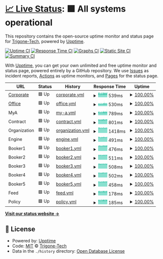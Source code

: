# [📈 Live Status](https://Trigone-Tech.github.io/upptime): <!--live status--> **🟩 All systems operational**

This repository contains the open-source uptime monitor and status page for [Trigone-Tech](https://Trigone-Tech.github.io/upptime), powered by [Upptime](https://github.com/upptime/upptime).

[![Uptime CI](https://github.com/Trigone-Tech/upptime/workflows/Uptime%20CI/badge.svg)](https://github.com/Trigone-Tech/upptime/actions?query=workflow%3A%22Uptime+CI%22)
[![Response Time CI](https://github.com/Trigone-Tech/upptime/workflows/Response%20Time%20CI/badge.svg)](https://github.com/Trigone-Tech/upptime/actions?query=workflow%3A%22Response+Time+CI%22)
[![Graphs CI](https://github.com/Trigone-Tech/upptime/workflows/Graphs%20CI/badge.svg)](https://github.com/Trigone-Tech/upptime/actions?query=workflow%3A%22Graphs+CI%22)
[![Static Site CI](https://github.com/Trigone-Tech/upptime/workflows/Static%20Site%20CI/badge.svg)](https://github.com/Trigone-Tech/upptime/actions?query=workflow%3A%22Static+Site+CI%22)
[![Summary CI](https://github.com/Trigone-Tech/upptime/workflows/Summary%20CI/badge.svg)](https://github.com/Trigone-Tech/upptime/actions?query=workflow%3A%22Summary+CI%22)

With [Upptime](https://upptime.js.org), you can get your own unlimited and free uptime monitor and status page, powered entirely by a GitHub repository. We use [Issues](https://github.com/Trigone-Tech/upptime/issues) as incident reports, [Actions](https://github.com/Trigone-Tech/upptime/actions) as uptime monitors, and [Pages](https://Trigone-Tech.github.io/upptime) for the status page.

<!--start: status pages-->
<!-- This summary is generated by Upptime (https://github.com/upptime/upptime) -->
<!-- Do not edit this manually, your changes will be overwritten -->
<!-- prettier-ignore -->
| URL | Status | History | Response Time | Uptime |
| --- | ------ | ------- | ------------- | ------ |
| <img alt="" src="https://icons.duckduckgo.com/ip3/corporate.ayruu.com.ico" height="13"> [Corporate](https://corporate.ayruu.com) | 🟩 Up | [corporate.yml](https://github.com/Trigone-Tech/upptime/commits/HEAD/history/corporate.yml) | <details><summary><img alt="Response time graph" src="./graphs/corporate/response-time-week.png" height="20"> 539ms</summary><br><a href="https://live.ayruu.com/history/corporate"><img alt="Response time 567" src="https://img.shields.io/endpoint?url=https%3A%2F%2Fraw.githubusercontent.com%2FTrigone-Tech%2Fupptime%2FHEAD%2Fapi%2Fcorporate%2Fresponse-time.json"></a><br><a href="https://live.ayruu.com/history/corporate"><img alt="24-hour response time 562" src="https://img.shields.io/endpoint?url=https%3A%2F%2Fraw.githubusercontent.com%2FTrigone-Tech%2Fupptime%2FHEAD%2Fapi%2Fcorporate%2Fresponse-time-day.json"></a><br><a href="https://live.ayruu.com/history/corporate"><img alt="7-day response time 539" src="https://img.shields.io/endpoint?url=https%3A%2F%2Fraw.githubusercontent.com%2FTrigone-Tech%2Fupptime%2FHEAD%2Fapi%2Fcorporate%2Fresponse-time-week.json"></a><br><a href="https://live.ayruu.com/history/corporate"><img alt="30-day response time 544" src="https://img.shields.io/endpoint?url=https%3A%2F%2Fraw.githubusercontent.com%2FTrigone-Tech%2Fupptime%2FHEAD%2Fapi%2Fcorporate%2Fresponse-time-month.json"></a><br><a href="https://live.ayruu.com/history/corporate"><img alt="1-year response time 567" src="https://img.shields.io/endpoint?url=https%3A%2F%2Fraw.githubusercontent.com%2FTrigone-Tech%2Fupptime%2FHEAD%2Fapi%2Fcorporate%2Fresponse-time-year.json"></a></details> | <details><summary><a href="https://live.ayruu.com/history/corporate">100.00%</a></summary><a href="https://live.ayruu.com/history/corporate"><img alt="All-time uptime 100.00%" src="https://img.shields.io/endpoint?url=https%3A%2F%2Fraw.githubusercontent.com%2FTrigone-Tech%2Fupptime%2FHEAD%2Fapi%2Fcorporate%2Fuptime.json"></a><br><a href="https://live.ayruu.com/history/corporate"><img alt="24-hour uptime 100.00%" src="https://img.shields.io/endpoint?url=https%3A%2F%2Fraw.githubusercontent.com%2FTrigone-Tech%2Fupptime%2FHEAD%2Fapi%2Fcorporate%2Fuptime-day.json"></a><br><a href="https://live.ayruu.com/history/corporate"><img alt="7-day uptime 100.00%" src="https://img.shields.io/endpoint?url=https%3A%2F%2Fraw.githubusercontent.com%2FTrigone-Tech%2Fupptime%2FHEAD%2Fapi%2Fcorporate%2Fuptime-week.json"></a><br><a href="https://live.ayruu.com/history/corporate"><img alt="30-day uptime 100.00%" src="https://img.shields.io/endpoint?url=https%3A%2F%2Fraw.githubusercontent.com%2FTrigone-Tech%2Fupptime%2FHEAD%2Fapi%2Fcorporate%2Fuptime-month.json"></a><br><a href="https://live.ayruu.com/history/corporate"><img alt="1-year uptime 100.00%" src="https://img.shields.io/endpoint?url=https%3A%2F%2Fraw.githubusercontent.com%2FTrigone-Tech%2Fupptime%2FHEAD%2Fapi%2Fcorporate%2Fuptime-year.json"></a></details>
| <img alt="" src="https://icons.duckduckgo.com/ip3/office.ayruu.com.ico" height="13"> [Office](https://office.ayruu.com) | 🟩 Up | [office.yml](https://github.com/Trigone-Tech/upptime/commits/HEAD/history/office.yml) | <details><summary><img alt="Response time graph" src="./graphs/office/response-time-week.png" height="20"> 530ms</summary><br><a href="https://live.ayruu.com/history/office"><img alt="Response time 556" src="https://img.shields.io/endpoint?url=https%3A%2F%2Fraw.githubusercontent.com%2FTrigone-Tech%2Fupptime%2FHEAD%2Fapi%2Foffice%2Fresponse-time.json"></a><br><a href="https://live.ayruu.com/history/office"><img alt="24-hour response time 554" src="https://img.shields.io/endpoint?url=https%3A%2F%2Fraw.githubusercontent.com%2FTrigone-Tech%2Fupptime%2FHEAD%2Fapi%2Foffice%2Fresponse-time-day.json"></a><br><a href="https://live.ayruu.com/history/office"><img alt="7-day response time 530" src="https://img.shields.io/endpoint?url=https%3A%2F%2Fraw.githubusercontent.com%2FTrigone-Tech%2Fupptime%2FHEAD%2Fapi%2Foffice%2Fresponse-time-week.json"></a><br><a href="https://live.ayruu.com/history/office"><img alt="30-day response time 531" src="https://img.shields.io/endpoint?url=https%3A%2F%2Fraw.githubusercontent.com%2FTrigone-Tech%2Fupptime%2FHEAD%2Fapi%2Foffice%2Fresponse-time-month.json"></a><br><a href="https://live.ayruu.com/history/office"><img alt="1-year response time 556" src="https://img.shields.io/endpoint?url=https%3A%2F%2Fraw.githubusercontent.com%2FTrigone-Tech%2Fupptime%2FHEAD%2Fapi%2Foffice%2Fresponse-time-year.json"></a></details> | <details><summary><a href="https://live.ayruu.com/history/office">100.00%</a></summary><a href="https://live.ayruu.com/history/office"><img alt="All-time uptime 100.00%" src="https://img.shields.io/endpoint?url=https%3A%2F%2Fraw.githubusercontent.com%2FTrigone-Tech%2Fupptime%2FHEAD%2Fapi%2Foffice%2Fuptime.json"></a><br><a href="https://live.ayruu.com/history/office"><img alt="24-hour uptime 100.00%" src="https://img.shields.io/endpoint?url=https%3A%2F%2Fraw.githubusercontent.com%2FTrigone-Tech%2Fupptime%2FHEAD%2Fapi%2Foffice%2Fuptime-day.json"></a><br><a href="https://live.ayruu.com/history/office"><img alt="7-day uptime 100.00%" src="https://img.shields.io/endpoint?url=https%3A%2F%2Fraw.githubusercontent.com%2FTrigone-Tech%2Fupptime%2FHEAD%2Fapi%2Foffice%2Fuptime-week.json"></a><br><a href="https://live.ayruu.com/history/office"><img alt="30-day uptime 100.00%" src="https://img.shields.io/endpoint?url=https%3A%2F%2Fraw.githubusercontent.com%2FTrigone-Tech%2Fupptime%2FHEAD%2Fapi%2Foffice%2Fuptime-month.json"></a><br><a href="https://live.ayruu.com/history/office"><img alt="1-year uptime 100.00%" src="https://img.shields.io/endpoint?url=https%3A%2F%2Fraw.githubusercontent.com%2FTrigone-Tech%2Fupptime%2FHEAD%2Fapi%2Foffice%2Fuptime-year.json"></a></details>
| <img alt="" src="https://icons.duckduckgo.com/ip3/null.ico" height="13"> MyA | 🟩 Up | [my-a.yml](https://github.com/Trigone-Tech/upptime/commits/HEAD/history/my-a.yml) | <details><summary><img alt="Response time graph" src="./graphs/my-a/response-time-week.png" height="20"> 789ms</summary><br><a href="https://live.ayruu.com/history/my-a"><img alt="Response time 842" src="https://img.shields.io/endpoint?url=https%3A%2F%2Fraw.githubusercontent.com%2FTrigone-Tech%2Fupptime%2FHEAD%2Fapi%2Fmy-a%2Fresponse-time.json"></a><br><a href="https://live.ayruu.com/history/my-a"><img alt="24-hour response time 828" src="https://img.shields.io/endpoint?url=https%3A%2F%2Fraw.githubusercontent.com%2FTrigone-Tech%2Fupptime%2FHEAD%2Fapi%2Fmy-a%2Fresponse-time-day.json"></a><br><a href="https://live.ayruu.com/history/my-a"><img alt="7-day response time 789" src="https://img.shields.io/endpoint?url=https%3A%2F%2Fraw.githubusercontent.com%2FTrigone-Tech%2Fupptime%2FHEAD%2Fapi%2Fmy-a%2Fresponse-time-week.json"></a><br><a href="https://live.ayruu.com/history/my-a"><img alt="30-day response time 796" src="https://img.shields.io/endpoint?url=https%3A%2F%2Fraw.githubusercontent.com%2FTrigone-Tech%2Fupptime%2FHEAD%2Fapi%2Fmy-a%2Fresponse-time-month.json"></a><br><a href="https://live.ayruu.com/history/my-a"><img alt="1-year response time 842" src="https://img.shields.io/endpoint?url=https%3A%2F%2Fraw.githubusercontent.com%2FTrigone-Tech%2Fupptime%2FHEAD%2Fapi%2Fmy-a%2Fresponse-time-year.json"></a></details> | <details><summary><a href="https://live.ayruu.com/history/my-a">100.00%</a></summary><a href="https://live.ayruu.com/history/my-a"><img alt="All-time uptime 100.00%" src="https://img.shields.io/endpoint?url=https%3A%2F%2Fraw.githubusercontent.com%2FTrigone-Tech%2Fupptime%2FHEAD%2Fapi%2Fmy-a%2Fuptime.json"></a><br><a href="https://live.ayruu.com/history/my-a"><img alt="24-hour uptime 100.00%" src="https://img.shields.io/endpoint?url=https%3A%2F%2Fraw.githubusercontent.com%2FTrigone-Tech%2Fupptime%2FHEAD%2Fapi%2Fmy-a%2Fuptime-day.json"></a><br><a href="https://live.ayruu.com/history/my-a"><img alt="7-day uptime 100.00%" src="https://img.shields.io/endpoint?url=https%3A%2F%2Fraw.githubusercontent.com%2FTrigone-Tech%2Fupptime%2FHEAD%2Fapi%2Fmy-a%2Fuptime-week.json"></a><br><a href="https://live.ayruu.com/history/my-a"><img alt="30-day uptime 100.00%" src="https://img.shields.io/endpoint?url=https%3A%2F%2Fraw.githubusercontent.com%2FTrigone-Tech%2Fupptime%2FHEAD%2Fapi%2Fmy-a%2Fuptime-month.json"></a><br><a href="https://live.ayruu.com/history/my-a"><img alt="1-year uptime 100.00%" src="https://img.shields.io/endpoint?url=https%3A%2F%2Fraw.githubusercontent.com%2FTrigone-Tech%2Fupptime%2FHEAD%2Fapi%2Fmy-a%2Fuptime-year.json"></a></details>
| <img alt="" src="https://icons.duckduckgo.com/ip3/null.ico" height="13"> Contract | 🟩 Up | [contract.yml](https://github.com/Trigone-Tech/upptime/commits/HEAD/history/contract.yml) | <details><summary><img alt="Response time graph" src="./graphs/contract/response-time-week.png" height="20"> 801ms</summary><br><a href="https://live.ayruu.com/history/contract"><img alt="Response time 642" src="https://img.shields.io/endpoint?url=https%3A%2F%2Fraw.githubusercontent.com%2FTrigone-Tech%2Fupptime%2FHEAD%2Fapi%2Fcontract%2Fresponse-time.json"></a><br><a href="https://live.ayruu.com/history/contract"><img alt="24-hour response time 834" src="https://img.shields.io/endpoint?url=https%3A%2F%2Fraw.githubusercontent.com%2FTrigone-Tech%2Fupptime%2FHEAD%2Fapi%2Fcontract%2Fresponse-time-day.json"></a><br><a href="https://live.ayruu.com/history/contract"><img alt="7-day response time 801" src="https://img.shields.io/endpoint?url=https%3A%2F%2Fraw.githubusercontent.com%2FTrigone-Tech%2Fupptime%2FHEAD%2Fapi%2Fcontract%2Fresponse-time-week.json"></a><br><a href="https://live.ayruu.com/history/contract"><img alt="30-day response time 798" src="https://img.shields.io/endpoint?url=https%3A%2F%2Fraw.githubusercontent.com%2FTrigone-Tech%2Fupptime%2FHEAD%2Fapi%2Fcontract%2Fresponse-time-month.json"></a><br><a href="https://live.ayruu.com/history/contract"><img alt="1-year response time 642" src="https://img.shields.io/endpoint?url=https%3A%2F%2Fraw.githubusercontent.com%2FTrigone-Tech%2Fupptime%2FHEAD%2Fapi%2Fcontract%2Fresponse-time-year.json"></a></details> | <details><summary><a href="https://live.ayruu.com/history/contract">100.00%</a></summary><a href="https://live.ayruu.com/history/contract"><img alt="All-time uptime 100.00%" src="https://img.shields.io/endpoint?url=https%3A%2F%2Fraw.githubusercontent.com%2FTrigone-Tech%2Fupptime%2FHEAD%2Fapi%2Fcontract%2Fuptime.json"></a><br><a href="https://live.ayruu.com/history/contract"><img alt="24-hour uptime 100.00%" src="https://img.shields.io/endpoint?url=https%3A%2F%2Fraw.githubusercontent.com%2FTrigone-Tech%2Fupptime%2FHEAD%2Fapi%2Fcontract%2Fuptime-day.json"></a><br><a href="https://live.ayruu.com/history/contract"><img alt="7-day uptime 100.00%" src="https://img.shields.io/endpoint?url=https%3A%2F%2Fraw.githubusercontent.com%2FTrigone-Tech%2Fupptime%2FHEAD%2Fapi%2Fcontract%2Fuptime-week.json"></a><br><a href="https://live.ayruu.com/history/contract"><img alt="30-day uptime 100.00%" src="https://img.shields.io/endpoint?url=https%3A%2F%2Fraw.githubusercontent.com%2FTrigone-Tech%2Fupptime%2FHEAD%2Fapi%2Fcontract%2Fuptime-month.json"></a><br><a href="https://live.ayruu.com/history/contract"><img alt="1-year uptime 100.00%" src="https://img.shields.io/endpoint?url=https%3A%2F%2Fraw.githubusercontent.com%2FTrigone-Tech%2Fupptime%2FHEAD%2Fapi%2Fcontract%2Fuptime-year.json"></a></details>
| <img alt="" src="https://icons.duckduckgo.com/ip3/null.ico" height="13"> Organization | 🟩 Up | [organization.yml](https://github.com/Trigone-Tech/upptime/commits/HEAD/history/organization.yml) | <details><summary><img alt="Response time graph" src="./graphs/organization/response-time-week.png" height="20"> 1418ms</summary><br><a href="https://live.ayruu.com/history/organization"><img alt="Response time 1127" src="https://img.shields.io/endpoint?url=https%3A%2F%2Fraw.githubusercontent.com%2FTrigone-Tech%2Fupptime%2FHEAD%2Fapi%2Forganization%2Fresponse-time.json"></a><br><a href="https://live.ayruu.com/history/organization"><img alt="24-hour response time 1446" src="https://img.shields.io/endpoint?url=https%3A%2F%2Fraw.githubusercontent.com%2FTrigone-Tech%2Fupptime%2FHEAD%2Fapi%2Forganization%2Fresponse-time-day.json"></a><br><a href="https://live.ayruu.com/history/organization"><img alt="7-day response time 1418" src="https://img.shields.io/endpoint?url=https%3A%2F%2Fraw.githubusercontent.com%2FTrigone-Tech%2Fupptime%2FHEAD%2Fapi%2Forganization%2Fresponse-time-week.json"></a><br><a href="https://live.ayruu.com/history/organization"><img alt="30-day response time 1324" src="https://img.shields.io/endpoint?url=https%3A%2F%2Fraw.githubusercontent.com%2FTrigone-Tech%2Fupptime%2FHEAD%2Fapi%2Forganization%2Fresponse-time-month.json"></a><br><a href="https://live.ayruu.com/history/organization"><img alt="1-year response time 1127" src="https://img.shields.io/endpoint?url=https%3A%2F%2Fraw.githubusercontent.com%2FTrigone-Tech%2Fupptime%2FHEAD%2Fapi%2Forganization%2Fresponse-time-year.json"></a></details> | <details><summary><a href="https://live.ayruu.com/history/organization">100.00%</a></summary><a href="https://live.ayruu.com/history/organization"><img alt="All-time uptime 100.00%" src="https://img.shields.io/endpoint?url=https%3A%2F%2Fraw.githubusercontent.com%2FTrigone-Tech%2Fupptime%2FHEAD%2Fapi%2Forganization%2Fuptime.json"></a><br><a href="https://live.ayruu.com/history/organization"><img alt="24-hour uptime 100.00%" src="https://img.shields.io/endpoint?url=https%3A%2F%2Fraw.githubusercontent.com%2FTrigone-Tech%2Fupptime%2FHEAD%2Fapi%2Forganization%2Fuptime-day.json"></a><br><a href="https://live.ayruu.com/history/organization"><img alt="7-day uptime 100.00%" src="https://img.shields.io/endpoint?url=https%3A%2F%2Fraw.githubusercontent.com%2FTrigone-Tech%2Fupptime%2FHEAD%2Fapi%2Forganization%2Fuptime-week.json"></a><br><a href="https://live.ayruu.com/history/organization"><img alt="30-day uptime 100.00%" src="https://img.shields.io/endpoint?url=https%3A%2F%2Fraw.githubusercontent.com%2FTrigone-Tech%2Fupptime%2FHEAD%2Fapi%2Forganization%2Fuptime-month.json"></a><br><a href="https://live.ayruu.com/history/organization"><img alt="1-year uptime 100.00%" src="https://img.shields.io/endpoint?url=https%3A%2F%2Fraw.githubusercontent.com%2FTrigone-Tech%2Fupptime%2FHEAD%2Fapi%2Forganization%2Fuptime-year.json"></a></details>
| <img alt="" src="https://icons.duckduckgo.com/ip3/null.ico" height="13"> Engine | 🟩 Up | [engine.yml](https://github.com/Trigone-Tech/upptime/commits/HEAD/history/engine.yml) | <details><summary><img alt="Response time graph" src="./graphs/engine/response-time-week.png" height="20"> 491ms</summary><br><a href="https://live.ayruu.com/history/engine"><img alt="Response time 304" src="https://img.shields.io/endpoint?url=https%3A%2F%2Fraw.githubusercontent.com%2FTrigone-Tech%2Fupptime%2FHEAD%2Fapi%2Fengine%2Fresponse-time.json"></a><br><a href="https://live.ayruu.com/history/engine"><img alt="24-hour response time 502" src="https://img.shields.io/endpoint?url=https%3A%2F%2Fraw.githubusercontent.com%2FTrigone-Tech%2Fupptime%2FHEAD%2Fapi%2Fengine%2Fresponse-time-day.json"></a><br><a href="https://live.ayruu.com/history/engine"><img alt="7-day response time 491" src="https://img.shields.io/endpoint?url=https%3A%2F%2Fraw.githubusercontent.com%2FTrigone-Tech%2Fupptime%2FHEAD%2Fapi%2Fengine%2Fresponse-time-week.json"></a><br><a href="https://live.ayruu.com/history/engine"><img alt="30-day response time 449" src="https://img.shields.io/endpoint?url=https%3A%2F%2Fraw.githubusercontent.com%2FTrigone-Tech%2Fupptime%2FHEAD%2Fapi%2Fengine%2Fresponse-time-month.json"></a><br><a href="https://live.ayruu.com/history/engine"><img alt="1-year response time 304" src="https://img.shields.io/endpoint?url=https%3A%2F%2Fraw.githubusercontent.com%2FTrigone-Tech%2Fupptime%2FHEAD%2Fapi%2Fengine%2Fresponse-time-year.json"></a></details> | <details><summary><a href="https://live.ayruu.com/history/engine">100.00%</a></summary><a href="https://live.ayruu.com/history/engine"><img alt="All-time uptime 100.00%" src="https://img.shields.io/endpoint?url=https%3A%2F%2Fraw.githubusercontent.com%2FTrigone-Tech%2Fupptime%2FHEAD%2Fapi%2Fengine%2Fuptime.json"></a><br><a href="https://live.ayruu.com/history/engine"><img alt="24-hour uptime 100.00%" src="https://img.shields.io/endpoint?url=https%3A%2F%2Fraw.githubusercontent.com%2FTrigone-Tech%2Fupptime%2FHEAD%2Fapi%2Fengine%2Fuptime-day.json"></a><br><a href="https://live.ayruu.com/history/engine"><img alt="7-day uptime 100.00%" src="https://img.shields.io/endpoint?url=https%3A%2F%2Fraw.githubusercontent.com%2FTrigone-Tech%2Fupptime%2FHEAD%2Fapi%2Fengine%2Fuptime-week.json"></a><br><a href="https://live.ayruu.com/history/engine"><img alt="30-day uptime 100.00%" src="https://img.shields.io/endpoint?url=https%3A%2F%2Fraw.githubusercontent.com%2FTrigone-Tech%2Fupptime%2FHEAD%2Fapi%2Fengine%2Fuptime-month.json"></a><br><a href="https://live.ayruu.com/history/engine"><img alt="1-year uptime 100.00%" src="https://img.shields.io/endpoint?url=https%3A%2F%2Fraw.githubusercontent.com%2FTrigone-Tech%2Fupptime%2FHEAD%2Fapi%2Fengine%2Fuptime-year.json"></a></details>
| <img alt="" src="https://icons.duckduckgo.com/ip3/null.ico" height="13"> Booker1 | 🟩 Up | [booker1.yml](https://github.com/Trigone-Tech/upptime/commits/HEAD/history/booker1.yml) | <details><summary><img alt="Response time graph" src="./graphs/booker1/response-time-week.png" height="20"> 476ms</summary><br><a href="https://live.ayruu.com/history/booker1"><img alt="Response time 276" src="https://img.shields.io/endpoint?url=https%3A%2F%2Fraw.githubusercontent.com%2FTrigone-Tech%2Fupptime%2FHEAD%2Fapi%2Fbooker1%2Fresponse-time.json"></a><br><a href="https://live.ayruu.com/history/booker1"><img alt="24-hour response time 482" src="https://img.shields.io/endpoint?url=https%3A%2F%2Fraw.githubusercontent.com%2FTrigone-Tech%2Fupptime%2FHEAD%2Fapi%2Fbooker1%2Fresponse-time-day.json"></a><br><a href="https://live.ayruu.com/history/booker1"><img alt="7-day response time 476" src="https://img.shields.io/endpoint?url=https%3A%2F%2Fraw.githubusercontent.com%2FTrigone-Tech%2Fupptime%2FHEAD%2Fapi%2Fbooker1%2Fresponse-time-week.json"></a><br><a href="https://live.ayruu.com/history/booker1"><img alt="30-day response time 425" src="https://img.shields.io/endpoint?url=https%3A%2F%2Fraw.githubusercontent.com%2FTrigone-Tech%2Fupptime%2FHEAD%2Fapi%2Fbooker1%2Fresponse-time-month.json"></a><br><a href="https://live.ayruu.com/history/booker1"><img alt="1-year response time 276" src="https://img.shields.io/endpoint?url=https%3A%2F%2Fraw.githubusercontent.com%2FTrigone-Tech%2Fupptime%2FHEAD%2Fapi%2Fbooker1%2Fresponse-time-year.json"></a></details> | <details><summary><a href="https://live.ayruu.com/history/booker1">100.00%</a></summary><a href="https://live.ayruu.com/history/booker1"><img alt="All-time uptime 96.09%" src="https://img.shields.io/endpoint?url=https%3A%2F%2Fraw.githubusercontent.com%2FTrigone-Tech%2Fupptime%2FHEAD%2Fapi%2Fbooker1%2Fuptime.json"></a><br><a href="https://live.ayruu.com/history/booker1"><img alt="24-hour uptime 100.00%" src="https://img.shields.io/endpoint?url=https%3A%2F%2Fraw.githubusercontent.com%2FTrigone-Tech%2Fupptime%2FHEAD%2Fapi%2Fbooker1%2Fuptime-day.json"></a><br><a href="https://live.ayruu.com/history/booker1"><img alt="7-day uptime 100.00%" src="https://img.shields.io/endpoint?url=https%3A%2F%2Fraw.githubusercontent.com%2FTrigone-Tech%2Fupptime%2FHEAD%2Fapi%2Fbooker1%2Fuptime-week.json"></a><br><a href="https://live.ayruu.com/history/booker1"><img alt="30-day uptime 100.00%" src="https://img.shields.io/endpoint?url=https%3A%2F%2Fraw.githubusercontent.com%2FTrigone-Tech%2Fupptime%2FHEAD%2Fapi%2Fbooker1%2Fuptime-month.json"></a><br><a href="https://live.ayruu.com/history/booker1"><img alt="1-year uptime 96.09%" src="https://img.shields.io/endpoint?url=https%3A%2F%2Fraw.githubusercontent.com%2FTrigone-Tech%2Fupptime%2FHEAD%2Fapi%2Fbooker1%2Fuptime-year.json"></a></details>
| <img alt="" src="https://icons.duckduckgo.com/ip3/null.ico" height="13"> Booker2 | 🟩 Up | [booker2.yml](https://github.com/Trigone-Tech/upptime/commits/HEAD/history/booker2.yml) | <details><summary><img alt="Response time graph" src="./graphs/booker2/response-time-week.png" height="20"> 511ms</summary><br><a href="https://live.ayruu.com/history/booker2"><img alt="Response time 313" src="https://img.shields.io/endpoint?url=https%3A%2F%2Fraw.githubusercontent.com%2FTrigone-Tech%2Fupptime%2FHEAD%2Fapi%2Fbooker2%2Fresponse-time.json"></a><br><a href="https://live.ayruu.com/history/booker2"><img alt="24-hour response time 520" src="https://img.shields.io/endpoint?url=https%3A%2F%2Fraw.githubusercontent.com%2FTrigone-Tech%2Fupptime%2FHEAD%2Fapi%2Fbooker2%2Fresponse-time-day.json"></a><br><a href="https://live.ayruu.com/history/booker2"><img alt="7-day response time 511" src="https://img.shields.io/endpoint?url=https%3A%2F%2Fraw.githubusercontent.com%2FTrigone-Tech%2Fupptime%2FHEAD%2Fapi%2Fbooker2%2Fresponse-time-week.json"></a><br><a href="https://live.ayruu.com/history/booker2"><img alt="30-day response time 463" src="https://img.shields.io/endpoint?url=https%3A%2F%2Fraw.githubusercontent.com%2FTrigone-Tech%2Fupptime%2FHEAD%2Fapi%2Fbooker2%2Fresponse-time-month.json"></a><br><a href="https://live.ayruu.com/history/booker2"><img alt="1-year response time 313" src="https://img.shields.io/endpoint?url=https%3A%2F%2Fraw.githubusercontent.com%2FTrigone-Tech%2Fupptime%2FHEAD%2Fapi%2Fbooker2%2Fresponse-time-year.json"></a></details> | <details><summary><a href="https://live.ayruu.com/history/booker2">100.00%</a></summary><a href="https://live.ayruu.com/history/booker2"><img alt="All-time uptime 96.09%" src="https://img.shields.io/endpoint?url=https%3A%2F%2Fraw.githubusercontent.com%2FTrigone-Tech%2Fupptime%2FHEAD%2Fapi%2Fbooker2%2Fuptime.json"></a><br><a href="https://live.ayruu.com/history/booker2"><img alt="24-hour uptime 100.00%" src="https://img.shields.io/endpoint?url=https%3A%2F%2Fraw.githubusercontent.com%2FTrigone-Tech%2Fupptime%2FHEAD%2Fapi%2Fbooker2%2Fuptime-day.json"></a><br><a href="https://live.ayruu.com/history/booker2"><img alt="7-day uptime 100.00%" src="https://img.shields.io/endpoint?url=https%3A%2F%2Fraw.githubusercontent.com%2FTrigone-Tech%2Fupptime%2FHEAD%2Fapi%2Fbooker2%2Fuptime-week.json"></a><br><a href="https://live.ayruu.com/history/booker2"><img alt="30-day uptime 100.00%" src="https://img.shields.io/endpoint?url=https%3A%2F%2Fraw.githubusercontent.com%2FTrigone-Tech%2Fupptime%2FHEAD%2Fapi%2Fbooker2%2Fuptime-month.json"></a><br><a href="https://live.ayruu.com/history/booker2"><img alt="1-year uptime 96.09%" src="https://img.shields.io/endpoint?url=https%3A%2F%2Fraw.githubusercontent.com%2FTrigone-Tech%2Fupptime%2FHEAD%2Fapi%2Fbooker2%2Fuptime-year.json"></a></details>
| <img alt="" src="https://icons.duckduckgo.com/ip3/null.ico" height="13"> Booker3 | 🟩 Up | [booker3.yml](https://github.com/Trigone-Tech/upptime/commits/HEAD/history/booker3.yml) | <details><summary><img alt="Response time graph" src="./graphs/booker3/response-time-week.png" height="20"> 508ms</summary><br><a href="https://live.ayruu.com/history/booker3"><img alt="Response time 305" src="https://img.shields.io/endpoint?url=https%3A%2F%2Fraw.githubusercontent.com%2FTrigone-Tech%2Fupptime%2FHEAD%2Fapi%2Fbooker3%2Fresponse-time.json"></a><br><a href="https://live.ayruu.com/history/booker3"><img alt="24-hour response time 507" src="https://img.shields.io/endpoint?url=https%3A%2F%2Fraw.githubusercontent.com%2FTrigone-Tech%2Fupptime%2FHEAD%2Fapi%2Fbooker3%2Fresponse-time-day.json"></a><br><a href="https://live.ayruu.com/history/booker3"><img alt="7-day response time 508" src="https://img.shields.io/endpoint?url=https%3A%2F%2Fraw.githubusercontent.com%2FTrigone-Tech%2Fupptime%2FHEAD%2Fapi%2Fbooker3%2Fresponse-time-week.json"></a><br><a href="https://live.ayruu.com/history/booker3"><img alt="30-day response time 500" src="https://img.shields.io/endpoint?url=https%3A%2F%2Fraw.githubusercontent.com%2FTrigone-Tech%2Fupptime%2FHEAD%2Fapi%2Fbooker3%2Fresponse-time-month.json"></a><br><a href="https://live.ayruu.com/history/booker3"><img alt="1-year response time 305" src="https://img.shields.io/endpoint?url=https%3A%2F%2Fraw.githubusercontent.com%2FTrigone-Tech%2Fupptime%2FHEAD%2Fapi%2Fbooker3%2Fresponse-time-year.json"></a></details> | <details><summary><a href="https://live.ayruu.com/history/booker3">100.00%</a></summary><a href="https://live.ayruu.com/history/booker3"><img alt="All-time uptime 100.00%" src="https://img.shields.io/endpoint?url=https%3A%2F%2Fraw.githubusercontent.com%2FTrigone-Tech%2Fupptime%2FHEAD%2Fapi%2Fbooker3%2Fuptime.json"></a><br><a href="https://live.ayruu.com/history/booker3"><img alt="24-hour uptime 100.00%" src="https://img.shields.io/endpoint?url=https%3A%2F%2Fraw.githubusercontent.com%2FTrigone-Tech%2Fupptime%2FHEAD%2Fapi%2Fbooker3%2Fuptime-day.json"></a><br><a href="https://live.ayruu.com/history/booker3"><img alt="7-day uptime 100.00%" src="https://img.shields.io/endpoint?url=https%3A%2F%2Fraw.githubusercontent.com%2FTrigone-Tech%2Fupptime%2FHEAD%2Fapi%2Fbooker3%2Fuptime-week.json"></a><br><a href="https://live.ayruu.com/history/booker3"><img alt="30-day uptime 100.00%" src="https://img.shields.io/endpoint?url=https%3A%2F%2Fraw.githubusercontent.com%2FTrigone-Tech%2Fupptime%2FHEAD%2Fapi%2Fbooker3%2Fuptime-month.json"></a><br><a href="https://live.ayruu.com/history/booker3"><img alt="1-year uptime 100.00%" src="https://img.shields.io/endpoint?url=https%3A%2F%2Fraw.githubusercontent.com%2FTrigone-Tech%2Fupptime%2FHEAD%2Fapi%2Fbooker3%2Fuptime-year.json"></a></details>
| <img alt="" src="https://icons.duckduckgo.com/ip3/null.ico" height="13"> Booker4 | 🟩 Up | [booker4.yml](https://github.com/Trigone-Tech/upptime/commits/HEAD/history/booker4.yml) | <details><summary><img alt="Response time graph" src="./graphs/booker4/response-time-week.png" height="20"> 502ms</summary><br><a href="https://live.ayruu.com/history/booker4"><img alt="Response time 313" src="https://img.shields.io/endpoint?url=https%3A%2F%2Fraw.githubusercontent.com%2FTrigone-Tech%2Fupptime%2FHEAD%2Fapi%2Fbooker4%2Fresponse-time.json"></a><br><a href="https://live.ayruu.com/history/booker4"><img alt="24-hour response time 514" src="https://img.shields.io/endpoint?url=https%3A%2F%2Fraw.githubusercontent.com%2FTrigone-Tech%2Fupptime%2FHEAD%2Fapi%2Fbooker4%2Fresponse-time-day.json"></a><br><a href="https://live.ayruu.com/history/booker4"><img alt="7-day response time 502" src="https://img.shields.io/endpoint?url=https%3A%2F%2Fraw.githubusercontent.com%2FTrigone-Tech%2Fupptime%2FHEAD%2Fapi%2Fbooker4%2Fresponse-time-week.json"></a><br><a href="https://live.ayruu.com/history/booker4"><img alt="30-day response time 457" src="https://img.shields.io/endpoint?url=https%3A%2F%2Fraw.githubusercontent.com%2FTrigone-Tech%2Fupptime%2FHEAD%2Fapi%2Fbooker4%2Fresponse-time-month.json"></a><br><a href="https://live.ayruu.com/history/booker4"><img alt="1-year response time 313" src="https://img.shields.io/endpoint?url=https%3A%2F%2Fraw.githubusercontent.com%2FTrigone-Tech%2Fupptime%2FHEAD%2Fapi%2Fbooker4%2Fresponse-time-year.json"></a></details> | <details><summary><a href="https://live.ayruu.com/history/booker4">100.00%</a></summary><a href="https://live.ayruu.com/history/booker4"><img alt="All-time uptime 100.00%" src="https://img.shields.io/endpoint?url=https%3A%2F%2Fraw.githubusercontent.com%2FTrigone-Tech%2Fupptime%2FHEAD%2Fapi%2Fbooker4%2Fuptime.json"></a><br><a href="https://live.ayruu.com/history/booker4"><img alt="24-hour uptime 100.00%" src="https://img.shields.io/endpoint?url=https%3A%2F%2Fraw.githubusercontent.com%2FTrigone-Tech%2Fupptime%2FHEAD%2Fapi%2Fbooker4%2Fuptime-day.json"></a><br><a href="https://live.ayruu.com/history/booker4"><img alt="7-day uptime 100.00%" src="https://img.shields.io/endpoint?url=https%3A%2F%2Fraw.githubusercontent.com%2FTrigone-Tech%2Fupptime%2FHEAD%2Fapi%2Fbooker4%2Fuptime-week.json"></a><br><a href="https://live.ayruu.com/history/booker4"><img alt="30-day uptime 100.00%" src="https://img.shields.io/endpoint?url=https%3A%2F%2Fraw.githubusercontent.com%2FTrigone-Tech%2Fupptime%2FHEAD%2Fapi%2Fbooker4%2Fuptime-month.json"></a><br><a href="https://live.ayruu.com/history/booker4"><img alt="1-year uptime 100.00%" src="https://img.shields.io/endpoint?url=https%3A%2F%2Fraw.githubusercontent.com%2FTrigone-Tech%2Fupptime%2FHEAD%2Fapi%2Fbooker4%2Fuptime-year.json"></a></details>
| <img alt="" src="https://icons.duckduckgo.com/ip3/null.ico" height="13"> Booker5 | 🟩 Up | [booker5.yml](https://github.com/Trigone-Tech/upptime/commits/HEAD/history/booker5.yml) | <details><summary><img alt="Response time graph" src="./graphs/booker5/response-time-week.png" height="20"> 458ms</summary><br><a href="https://live.ayruu.com/history/booker5"><img alt="Response time 271" src="https://img.shields.io/endpoint?url=https%3A%2F%2Fraw.githubusercontent.com%2FTrigone-Tech%2Fupptime%2FHEAD%2Fapi%2Fbooker5%2Fresponse-time.json"></a><br><a href="https://live.ayruu.com/history/booker5"><img alt="24-hour response time 464" src="https://img.shields.io/endpoint?url=https%3A%2F%2Fraw.githubusercontent.com%2FTrigone-Tech%2Fupptime%2FHEAD%2Fapi%2Fbooker5%2Fresponse-time-day.json"></a><br><a href="https://live.ayruu.com/history/booker5"><img alt="7-day response time 458" src="https://img.shields.io/endpoint?url=https%3A%2F%2Fraw.githubusercontent.com%2FTrigone-Tech%2Fupptime%2FHEAD%2Fapi%2Fbooker5%2Fresponse-time-week.json"></a><br><a href="https://live.ayruu.com/history/booker5"><img alt="30-day response time 411" src="https://img.shields.io/endpoint?url=https%3A%2F%2Fraw.githubusercontent.com%2FTrigone-Tech%2Fupptime%2FHEAD%2Fapi%2Fbooker5%2Fresponse-time-month.json"></a><br><a href="https://live.ayruu.com/history/booker5"><img alt="1-year response time 271" src="https://img.shields.io/endpoint?url=https%3A%2F%2Fraw.githubusercontent.com%2FTrigone-Tech%2Fupptime%2FHEAD%2Fapi%2Fbooker5%2Fresponse-time-year.json"></a></details> | <details><summary><a href="https://live.ayruu.com/history/booker5">100.00%</a></summary><a href="https://live.ayruu.com/history/booker5"><img alt="All-time uptime 100.00%" src="https://img.shields.io/endpoint?url=https%3A%2F%2Fraw.githubusercontent.com%2FTrigone-Tech%2Fupptime%2FHEAD%2Fapi%2Fbooker5%2Fuptime.json"></a><br><a href="https://live.ayruu.com/history/booker5"><img alt="24-hour uptime 100.00%" src="https://img.shields.io/endpoint?url=https%3A%2F%2Fraw.githubusercontent.com%2FTrigone-Tech%2Fupptime%2FHEAD%2Fapi%2Fbooker5%2Fuptime-day.json"></a><br><a href="https://live.ayruu.com/history/booker5"><img alt="7-day uptime 100.00%" src="https://img.shields.io/endpoint?url=https%3A%2F%2Fraw.githubusercontent.com%2FTrigone-Tech%2Fupptime%2FHEAD%2Fapi%2Fbooker5%2Fuptime-week.json"></a><br><a href="https://live.ayruu.com/history/booker5"><img alt="30-day uptime 100.00%" src="https://img.shields.io/endpoint?url=https%3A%2F%2Fraw.githubusercontent.com%2FTrigone-Tech%2Fupptime%2FHEAD%2Fapi%2Fbooker5%2Fuptime-month.json"></a><br><a href="https://live.ayruu.com/history/booker5"><img alt="1-year uptime 100.00%" src="https://img.shields.io/endpoint?url=https%3A%2F%2Fraw.githubusercontent.com%2FTrigone-Tech%2Fupptime%2FHEAD%2Fapi%2Fbooker5%2Fuptime-year.json"></a></details>
| <img alt="" src="https://icons.duckduckgo.com/ip3/null.ico" height="13"> Feed | 🟩 Up | [feed.yml](https://github.com/Trigone-Tech/upptime/commits/HEAD/history/feed.yml) | <details><summary><img alt="Response time graph" src="./graphs/feed/response-time-week.png" height="20"> 178ms</summary><br><a href="https://live.ayruu.com/history/feed"><img alt="Response time 205" src="https://img.shields.io/endpoint?url=https%3A%2F%2Fraw.githubusercontent.com%2FTrigone-Tech%2Fupptime%2FHEAD%2Fapi%2Ffeed%2Fresponse-time.json"></a><br><a href="https://live.ayruu.com/history/feed"><img alt="24-hour response time 183" src="https://img.shields.io/endpoint?url=https%3A%2F%2Fraw.githubusercontent.com%2FTrigone-Tech%2Fupptime%2FHEAD%2Fapi%2Ffeed%2Fresponse-time-day.json"></a><br><a href="https://live.ayruu.com/history/feed"><img alt="7-day response time 178" src="https://img.shields.io/endpoint?url=https%3A%2F%2Fraw.githubusercontent.com%2FTrigone-Tech%2Fupptime%2FHEAD%2Fapi%2Ffeed%2Fresponse-time-week.json"></a><br><a href="https://live.ayruu.com/history/feed"><img alt="30-day response time 180" src="https://img.shields.io/endpoint?url=https%3A%2F%2Fraw.githubusercontent.com%2FTrigone-Tech%2Fupptime%2FHEAD%2Fapi%2Ffeed%2Fresponse-time-month.json"></a><br><a href="https://live.ayruu.com/history/feed"><img alt="1-year response time 205" src="https://img.shields.io/endpoint?url=https%3A%2F%2Fraw.githubusercontent.com%2FTrigone-Tech%2Fupptime%2FHEAD%2Fapi%2Ffeed%2Fresponse-time-year.json"></a></details> | <details><summary><a href="https://live.ayruu.com/history/feed">100.00%</a></summary><a href="https://live.ayruu.com/history/feed"><img alt="All-time uptime 100.00%" src="https://img.shields.io/endpoint?url=https%3A%2F%2Fraw.githubusercontent.com%2FTrigone-Tech%2Fupptime%2FHEAD%2Fapi%2Ffeed%2Fuptime.json"></a><br><a href="https://live.ayruu.com/history/feed"><img alt="24-hour uptime 100.00%" src="https://img.shields.io/endpoint?url=https%3A%2F%2Fraw.githubusercontent.com%2FTrigone-Tech%2Fupptime%2FHEAD%2Fapi%2Ffeed%2Fuptime-day.json"></a><br><a href="https://live.ayruu.com/history/feed"><img alt="7-day uptime 100.00%" src="https://img.shields.io/endpoint?url=https%3A%2F%2Fraw.githubusercontent.com%2FTrigone-Tech%2Fupptime%2FHEAD%2Fapi%2Ffeed%2Fuptime-week.json"></a><br><a href="https://live.ayruu.com/history/feed"><img alt="30-day uptime 100.00%" src="https://img.shields.io/endpoint?url=https%3A%2F%2Fraw.githubusercontent.com%2FTrigone-Tech%2Fupptime%2FHEAD%2Fapi%2Ffeed%2Fuptime-month.json"></a><br><a href="https://live.ayruu.com/history/feed"><img alt="1-year uptime 100.00%" src="https://img.shields.io/endpoint?url=https%3A%2F%2Fraw.githubusercontent.com%2FTrigone-Tech%2Fupptime%2FHEAD%2Fapi%2Ffeed%2Fuptime-year.json"></a></details>
| <img alt="" src="https://icons.duckduckgo.com/ip3/null.ico" height="13"> Policy | 🟩 Up | [policy.yml](https://github.com/Trigone-Tech/upptime/commits/HEAD/history/policy.yml) | <details><summary><img alt="Response time graph" src="./graphs/policy/response-time-week.png" height="20"> 185ms</summary><br><a href="https://live.ayruu.com/history/policy"><img alt="Response time 208" src="https://img.shields.io/endpoint?url=https%3A%2F%2Fraw.githubusercontent.com%2FTrigone-Tech%2Fupptime%2FHEAD%2Fapi%2Fpolicy%2Fresponse-time.json"></a><br><a href="https://live.ayruu.com/history/policy"><img alt="24-hour response time 192" src="https://img.shields.io/endpoint?url=https%3A%2F%2Fraw.githubusercontent.com%2FTrigone-Tech%2Fupptime%2FHEAD%2Fapi%2Fpolicy%2Fresponse-time-day.json"></a><br><a href="https://live.ayruu.com/history/policy"><img alt="7-day response time 185" src="https://img.shields.io/endpoint?url=https%3A%2F%2Fraw.githubusercontent.com%2FTrigone-Tech%2Fupptime%2FHEAD%2Fapi%2Fpolicy%2Fresponse-time-week.json"></a><br><a href="https://live.ayruu.com/history/policy"><img alt="30-day response time 186" src="https://img.shields.io/endpoint?url=https%3A%2F%2Fraw.githubusercontent.com%2FTrigone-Tech%2Fupptime%2FHEAD%2Fapi%2Fpolicy%2Fresponse-time-month.json"></a><br><a href="https://live.ayruu.com/history/policy"><img alt="1-year response time 208" src="https://img.shields.io/endpoint?url=https%3A%2F%2Fraw.githubusercontent.com%2FTrigone-Tech%2Fupptime%2FHEAD%2Fapi%2Fpolicy%2Fresponse-time-year.json"></a></details> | <details><summary><a href="https://live.ayruu.com/history/policy">100.00%</a></summary><a href="https://live.ayruu.com/history/policy"><img alt="All-time uptime 100.00%" src="https://img.shields.io/endpoint?url=https%3A%2F%2Fraw.githubusercontent.com%2FTrigone-Tech%2Fupptime%2FHEAD%2Fapi%2Fpolicy%2Fuptime.json"></a><br><a href="https://live.ayruu.com/history/policy"><img alt="24-hour uptime 100.00%" src="https://img.shields.io/endpoint?url=https%3A%2F%2Fraw.githubusercontent.com%2FTrigone-Tech%2Fupptime%2FHEAD%2Fapi%2Fpolicy%2Fuptime-day.json"></a><br><a href="https://live.ayruu.com/history/policy"><img alt="7-day uptime 100.00%" src="https://img.shields.io/endpoint?url=https%3A%2F%2Fraw.githubusercontent.com%2FTrigone-Tech%2Fupptime%2FHEAD%2Fapi%2Fpolicy%2Fuptime-week.json"></a><br><a href="https://live.ayruu.com/history/policy"><img alt="30-day uptime 100.00%" src="https://img.shields.io/endpoint?url=https%3A%2F%2Fraw.githubusercontent.com%2FTrigone-Tech%2Fupptime%2FHEAD%2Fapi%2Fpolicy%2Fuptime-month.json"></a><br><a href="https://live.ayruu.com/history/policy"><img alt="1-year uptime 100.00%" src="https://img.shields.io/endpoint?url=https%3A%2F%2Fraw.githubusercontent.com%2FTrigone-Tech%2Fupptime%2FHEAD%2Fapi%2Fpolicy%2Fuptime-year.json"></a></details>

<!--end: status pages-->

[**Visit our status website →**](https://Trigone-Tech.github.io/upptime)

## 📄 License

- Powered by: [Upptime](https://github.com/upptime/upptime)
- Code: [MIT](./LICENSE) © [Trigone-Tech](https://Trigone-Tech.github.io/upptime)
- Data in the `./history` directory: [Open Database License](https://opendatacommons.org/licenses/odbl/1-0/)
